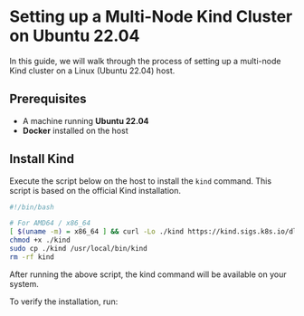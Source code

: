 # Setting up a Multi-Node Kind Cluster on Ubuntu 22.04

In this guide, we will walk through the process of setting up a multi-node Kind cluster on a Linux (Ubuntu 22.04) host.

## Prerequisites

- A machine running **Ubuntu 22.04**
- **Docker** installed on the host

## Install Kind

Execute the script below on the host to install the `kind` command. This script is based on the official Kind installation.

```bash
#!/bin/bash

# For AMD64 / x86_64
[ $(uname -m) = x86_64 ] && curl -Lo ./kind https://kind.sigs.k8s.io/dl/v0.20.0/kind-linux-amd64
chmod +x ./kind
sudo cp ./kind /usr/local/bin/kind
rm -rf kind
```
After running the above script, the kind command will be available on your system.

To verify the installation, run:
